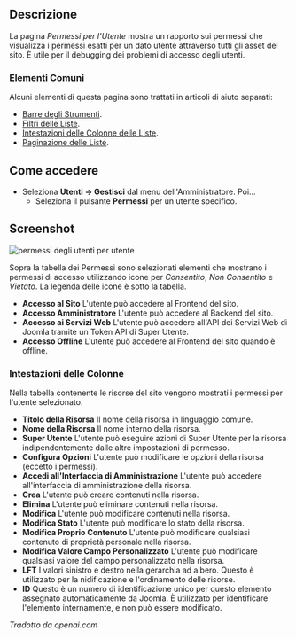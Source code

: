<!-- Filename: Help4.x:Permissions_for_User / Display title: Permessi per l'utente -->

## Descrizione

La pagina *Permessi per l'Utente* mostra un rapporto sui permessi che visualizza i permessi esatti per un dato utente attraverso tutti gli asset del sito. È utile per il debugging dei problemi di accesso degli utenti.

### Elementi Comuni

Alcuni elementi di questa pagina sono trattati in articoli di aiuto separati:

* [Barre degli Strumenti](jdocmanual?article=help/common-elements/toolbars).
* [Filtri delle Liste](jdocmanual?article=help/common-elements/list-filters).
* [Intestazioni delle Colonne delle Liste](jdocmanual?article=help/common-elements/list-column-headers).
* [Paginazione delle Liste](jdocmanual?article=help/common-elements/list-pagination).

## Come accedere

- Seleziona **Utenti → Gestisci** dal menu dell'Amministratore. Poi...
  - Seleziona il pulsante **Permessi** per un utente specifico.

## Screenshot

![permessi degli utenti per utente](../../../it/images/users/users-permissions-for-user.png)

Sopra la tabella dei Permessi sono selezionati elementi che mostrano i permessi di accesso
utilizzando icone per *Consentito*, *Non Consentito* e *Vietato*. La legenda delle icone è sotto
la tabella.

- **Accesso al Sito** L'utente può accedere al Frontend del sito.
- **Accesso Amministratore** L'utente può accedere al Backend del sito.
- **Accesso ai Servizi Web** L'utente può accedere all'API dei Servizi Web di Joomla
  tramite un Token API di Super Utente.
- **Accesso Offline** L'utente può accedere al Frontend del sito quando
  è offline.

### Intestazioni delle Colonne

Nella tabella contenente le risorse del sito vengono mostrati i permessi per l'utente selezionato.

- **Titolo della Risorsa** Il nome della risorsa in linguaggio comune.
- **Nome della Risorsa** Il nome interno della risorsa.
- **Super Utente** L'utente può eseguire azioni di Super Utente per la risorsa
  indipendentemente dalle altre impostazioni di permesso.
- **Configura Opzioni** L'utente può modificare le opzioni della risorsa (eccetto i permessi).
- **Accedi all'Interfaccia di Amministrazione** L'utente può accedere all'interfaccia di amministrazione 
  della risorsa.
- **Crea** L'utente può creare contenuti nella risorsa.
- **Elimina** L'utente può eliminare contenuti nella risorsa.
- **Modifica** L'utente può modificare contenuti nella risorsa.
- **Modifica Stato** L'utente può modificare lo stato della risorsa.
- **Modifica Proprio Contenuto** L'utente può modificare qualsiasi contenuto di proprietà personale nella risorsa.
- **Modifica Valore Campo Personalizzato** L'utente può modificare qualsiasi
  valore del campo personalizzato nella risorsa.
- **LFT** I valori sinistro e destro nella gerarchia ad albero. Questo è utilizzato
  per la nidificazione e l'ordinamento delle risorse.
- **ID** Questo è un numero di identificazione unico per questo elemento assegnato
  automaticamente da Joomla. È utilizzato per identificare l'elemento internamente,
  e non può essere modificato.

*Tradotto da openai.com*

